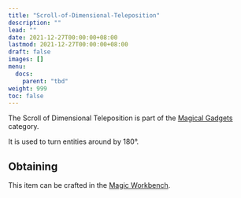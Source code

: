 ```yaml
---
title: "Scroll-of-Dimensional-Teleposition"
description: ""
lead: ""
date: 2021-12-27T00:00:00+08:00
lastmod: 2021-12-27T00:00:00+08:00
draft: false
images: []
menu: 
  docs:
    parent: "tbd"
weight: 999
toc: false
---
```


The Scroll of Dimensional Teleposition is part of the [Magical Gadgets](/docs/slimefun/magical-gadgets) category.  

It is used to turn entities around by 180°.

## Obtaining

This item can be crafted in the [Magic Workbench](/docs/slimefun/magic-workbench).
